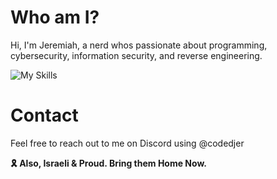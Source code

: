 # Who am I?
Hi, I'm Jeremiah, a nerd whos passionate about programming, cybersecurity, information security, and reverse engineering.

![My Skills](https://skillicons.dev/icons?i=c,cs,cpp,java,lua,python,ruby,js,html,css)
  
# Contact
Feel free to reach out to me on Discord using @codedjer

**🎗 Also, Israeli & Proud. Bring them Home Now.**
